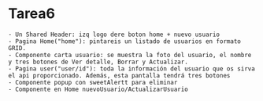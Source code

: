 # Tarea6


    - Un Shared Header: izq logo dere boton home + nuevo usuario
    - Pagina Home("home"): pintareis un listado de usuarios en formato GRID.
    - Componente carta usuario: se muestra la foto del usuario, el nombre y tres botones de Ver detalle, Borrar y Actualizar.
    - Pagina user("user/id"): toda la información del usuario que os sirva el api proporcionado. Además, esta pantalla tendrá tres botones
    - Componente popup con sweetAlertt para eliminar
    - Componente en Home nuevoUsuario/ActualizarUsuario
